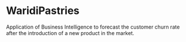 # WaridiPastries
Application of Business Intelligence to forecast the customer churn rate after the introduction of a new product in the market.
